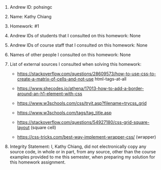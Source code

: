 1) Andrew ID: pohsingc
2) Name: Kathy Chiang
3) Homework: #1
4) Andrew IDs of students that I consulted on this homework: None
5) Andrew IDs of course staff that I consulted on this homework: None
6) Names of other people I consulted on this homework: None
7) List of external sources I consulted when solving this homework:
   - https://stackoverflow.com/questions/28609573/how-to-use-css-to-create-a-matrix-of-cells-and-not-use html-tags-at-all

   - https://www.shecodes.io/athena/17013-how-to-add-a-border-around-an-h1-element-with-css

   - https://www.w3schools.com/css/tryit.asp?filename=trycss_grid

   - https://www.w3schools.com/tags/tag_title.asp

   - https://stackoverflow.com/questions/54927180/css-grid-square-layout (square cell)

   - https://css-tricks.com/best-way-implement-wrapper-css/ (wrapper)
    
8) Integrity Statement: I, Kathy Chiang, did not electronically copy any source code, in whole or in part, from any source, other than the course examples provided to me this semester, when preparing my solution for this homework assignment.
